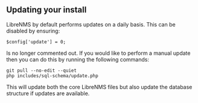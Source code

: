 ## Updating your install ##

LibreNMS by default performs updates on a daily basis. This can be disabled by ensuring:

	$config['update'] = 0;

Is no longer commented out. If you would like to perform a manual update then you can do this by running the following commands:

	git pull --no-edit --quiet
	php includes/sql-schema/update.php

This will update both the core LibreNMS files but also update the database structure if updates are available.
